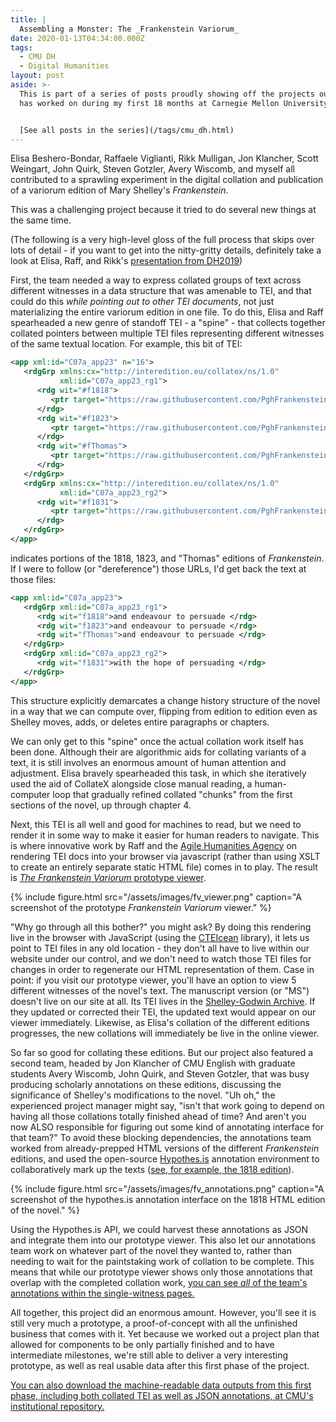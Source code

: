 ```yaml
---
title: |
  Assembling a Monster: The _Frankenstein Variorum_
date: 2020-01-13T04:34:00.000Z
tags:
  - CMU DH
  - Digital Humanities
layout: post
aside: >-
  This is part of a series of posts proudly showing off the projects our team
  has worked on during my first 18 months at Carnegie Mellon University.


  [See all posts in the series](/tags/cmu_dh.html)
---
```


Elisa Beshero-Bondar, Raffaele Viglianti, Rikk Mulligan, Jon Klancher, Scott Weingart, John Quirk, Steven Gotzler, Avery Wiscomb, and myself all contributed to a sprawling experiment in the digital collation and publication of a variorum edition of Mary Shelley's *Frankenstein*.

This was a challenging project because it tried to do several new things at the same time.

(The following is a very high-level gloss of the full process that skips over lots of detail - if you want to get into the nitty-gritty details, definitely take a look at Elisa, Raff, and Rikk's [presentation from DH2019](https://slides.com/elisabeshero-bondar/fv_viewchange))

First, the team needed a way to express collated groups of text across different witnesses in a data structure that was amenable to TEI, and that could do this _while pointing out to other TEI documents_, not just materializing the entire variorum edition in one file.
To do this, Elisa and Raff spearheaded a new genre of standoff TEI - a "spine" - that collects together collated pointers between multiple TEI files representing different witnesses of the same textual location. For example, this bit of TEI:

```xml
<app xml:id="C07a_app23" n="16">
   <rdgGrp xmlns:cx="http://interedition.eu/collatex/ns/1.0"
           xml:id="C07a_app23_rg1">
      <rdg wit="#f1818">
         <ptr target="https://raw.githubusercontent.com/PghFrankenstein/fv-data/master/variorum-chunks/f1818_C07.xml#C07a_app23-f1818"/>
      </rdg>
      <rdg wit="#f1823">
         <ptr target="https://raw.githubusercontent.com/PghFrankenstein/fv-data/master/variorum-chunks/f1823_C07.xml#C07a_app23-f1823"/>
      </rdg>
      <rdg wit="#fThomas">
         <ptr target="https://raw.githubusercontent.com/PghFrankenstein/fv-data/master/variorum-chunks/fThomas_C07.xml#C07a_app23-fThomas"/>
      </rdg>
   </rdgGrp>
   <rdgGrp xmlns:cx="http://interedition.eu/collatex/ns/1.0"
           xml:id="C07a_app23_rg2">
      <rdg wit="#f1831">
         <ptr target="https://raw.githubusercontent.com/PghFrankenstein/fv-data/master/variorum-chunks/f1831_C07.xml#C07a_app23-f1831"/>
      </rdg>
   </rdgGrp>
</app>
```

indicates portions of the 1818, 1823, and "Thomas" editions of _Frankenstein_.
If I were to follow (or "dereference") those URLs, I'd get back the text at those files:

```xml
<app xml:id="C07a_app23">
   <rdgGrp xml:id="C07a_app23_rg1">
      <rdg wit="f1818">and endeavour to persuade </rdg>
      <rdg wit="f1823">and endeavour to persuade </rdg>
      <rdg wit="fThomas">and endeavour to persuade </rdg>
   </rdgGrp>
   <rdgGrp xml:id="C07a_app23_rg2">
      <rdg wit="f1831">with the hope of persuading </rdg>
   </rdgGrp>
</app>
```

This structure explicitly demarcates a change history structure of the novel in a way that we can compute over, flipping from edition to edition even as Shelley moves, adds, or deletes entire paragraphs or chapters.

We can only get to this "spine" once the actual collation work itself has been done.
Although their are algorithmic aids for collating variants of a text, it is still involves an enormous amount of human attention and adjustment.
Elisa bravely spearheaded this task, in which she iteratively used the aid of CollateX alongside close manual reading, a human-computer loop that gradually refined collated "chunks" from the first sections of the novel, up through chapter 4.

Next, this TEI is all well and good for machines to read, but we need to render it in some way to make it easier for human readers to navigate. This is where innovative work by Raff and the [Agile Humanities Agency](http://agilehumanities.ca/) on rendering TEI docs into your browser via javascript (rather than using XSLT to create an entirely separate static HTML file) comes in to play.
The result is [_The Frankenstein Variorum_ prototype viewer](https://frankensteinvariorum.github.io).

{% include figure.html src="/assets/images/fv_viewer.png" caption="A screenshot of the prototype _Frankenstein Variorum_ viewer." %}

"Why go through all this bother?" you might ask?
By doing this rendering live in the browser with JavaScript (using the [CTEIcean](https://github.com/TEIC/CETEIcean) library), it lets us point to TEI files in any old location - they don't all have to live within our website under our control, and we don't need to watch those TEI files for changes in order to regenerate our HTML representation of them.
Case in point: if you visit our prototype viewer, you'll have an option to view 5 different witnesses of the novel's text.
The manuscript version (or "MS") doesn't live on our site at all.
Its TEI lives in the [Shelley-Godwin Archive](https://shelleygodwinarchive.org/sc/oxford/frankenstein/volume/iii/#/p30).
If they updated or corrected their TEI, the updated text would appear on our viewer immediately.
Likewise, as Elisa's collation of the different editions progresses, the new collations will immediately be live in the online viewer.

So far so good for collating these editions.
But our project also featured a second team, headed by Jon Klancher of CMU English with graduate students Avery Wiscomb, John Quirk, and Steven Gotzler, that was busy producing scholarly annotations on these editions, discussing the significance of Shelley's modifications to the novel.
"Uh oh," the experienced project manager might say, "isn't that work going to depend on having all those collations totally finished ahead of time? And aren't you now ALSO responsible for figuring out some kind of annotating interface for that team?"
To avoid these blocking dependencies, the annotations team worked from already-prepped HTML versions of the different _Frankenstein_ editions, and used the open-source [Hypothes.is](https://hypothes.is) annotation environment to collaboratively mark up the texts ([see, for example, the 1818 edition](https://via.hypothes.is/https://frankensteinvariorum.github.io/fv-collation/Frankenstein_1818.html)).

{% include figure.html src="/assets/images/fv_annotations.png" caption="A screenshot of the hypothes.is annotation interface on the 1818 HTML edition of the novel." %}

Using the Hypothes.is API, we could harvest these annotations as JSON and integrate them into our prototype viewer.
This also let our annotations team work on whatever part of the novel they wanted to, rather than needing to wait for the paintstaking work of collation to be complete. This means that while our prototype viewer shows only those annotations that overlap with the completed collation work, [you can see _all_ of the team's annotations within the single-witness pages.](https://frankensteinvariorum.github.io/viewer/about/#view-all-public-annotations)

All together, this project did an enormous amount.
However, you'll see it is still very much a prototype, a proof-of-concept with all the unfinished business that comes with it.
Yet because we worked out a project plan that allowed for components to be only partially finished and to have intermediate milestones, we're still able to deliver a very interesting prototype, as well as real usable data after this first phase of the project.

[You can also download the machine-readable data outputs from this first phase, including both collated TEI as well as JSON annotations, at CMU's institutional repository.](https://doi.org/10.1184/R1/c.4805868)
